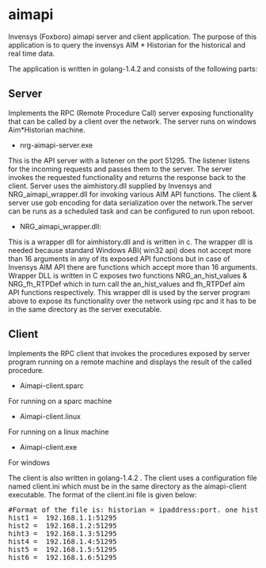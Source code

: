 # aimapi
Invensys (Foxboro) aimapi server and client application. The purpose of this application is to query the invensys AIM * Historian for the historical and real time data.

The application is written in golang-1.4.2 and consists of the following parts:

## Server
Implements the RPC (Remote Procedure Call) server exposing functionality that can be called by a client over the network. The server runs on windows Aim*Historian machine.

* nrg-aimapi-server.exe

This is the API server with a listener on  the port 51295. The listener listens for the incoming requests and passes them to the server. The server invokes the requested functionality and returns the response back to the client. 
Server uses the aimhistory.dll supplied by Invensys and NRG_aimapi_wrapper.dll for invoking various AIM API functions. The client & server use gob encoding for data serialization over the network.The server can be runs as a scheduled task and can be configured to run upon reboot. 

* NRG_aimapi_wrapper.dll:

This is a wrapper dll for aimhistory.dll  and is written in c. The wrapper dll is needed because standard Windows ABI( win32 api) does not  accept more than 16 arguments in any of its exposed API functions but in case of Invensys AIM API there are functions which accept more than 16 arguments. Wrapper DLL is written  in C exposes two functions NRG_an_hist_values &  NRG_fh_RTPDef which in turn call the  an_hist_values and fh_RTPDef aim API functions respectively. This wrapper dll is used by the server program above to expose its functionality over the network using rpc and it has to be in the same directory as the server executable.


## Client
Implements the RPC client that invokes the procedures exposed by server program running on a remote machine and displays the result of the called procedure.
*	Aimapi-client.sparc 

For running on a sparc machine
*	Aimapi-client.linux

For running on a linux machine
* Aimapi-client.exe
 
For windows

The client is also written in golang-1.4.2 . The client uses a configuration file named client.ini which must be in the same directory as the aimapi-client executable. The format of the client.ini file is given below:

<pre>#Format of the file is: historian = ipaddress:port. one historian per line
hist1 =  192.168.1.1:51295
hist2 =  192.168.1.2:51295
hiht3 =  192.168.1.3:51295
hist4 =  192.168.1.4:51295
hist5 =  192.168.1.5:51295
hist6 =  192.168.1.6:51295
</pre>
